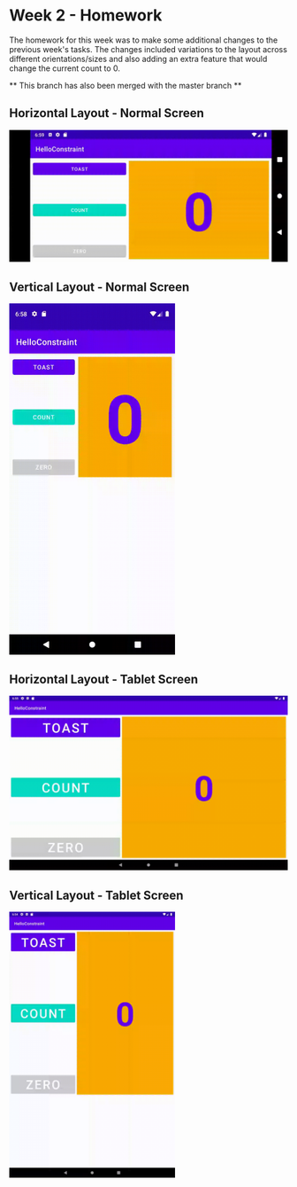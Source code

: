 # Week 2 - Homework

The homework for this week was to make some additional changes to the previous week's tasks.
The changes included variations to the layout across different orientations/sizes and also adding an extra feature that would change the current count to 0.

** This branch has also been merged with the master branch **

## Horizontal Layout - Normal Screen
<img src="gifs/horizontal_layout.gif" width="600"/>

## Vertical Layout - Normal Screen
<img src="gifs/vertical_layout.gif" width="300"/>

## Horizontal Layout - Tablet Screen
<img src="gifs/tablet_horizontal_layout.gif" width="600" />

## Vertical Layout - Tablet Screen
<img src="gifs/tablet_vertical_layout.gif" width="300" />

